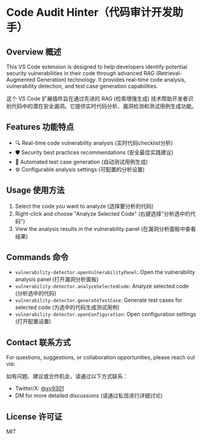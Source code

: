 # Code Audit Hinter（代码审计开发助手）

## Overview 概述

This VS Code extension is designed to help developers identify potential security vulnerabilities in their code through advanced RAG (Retrieval-Augmented Generation) technology. It provides real-time code analysis, vulnerability detection, and test case generation capabilities.

这个 VS Code 扩展插件旨在通过先进的 RAG (检索增强生成) 技术帮助开发者识别代码中的潜在安全漏洞。它提供实时代码分析、漏洞检测和测试用例生成功能。

## Features 功能特点

- 🔍 Real-time code vulnerability analysis (实时代码checklist分析)
- 🛡️ Security best practices recommendations (安全最佳实践建议)
- 🧪 Automated test case generation (自动测试用例生成)
- ⚙️ Configurable analysis settings (可配置的分析设置)

## Usage 使用方法

1. Select the code you want to analyze (选择要分析的代码)
2. Right-click and choose "Analyze Selected Code" (右键选择"分析选中的代码")
3. View the analysis results in the vulnerability panel (在漏洞分析面板中查看结果)

## Commands 命令

- `vulnerability-detector.openVulnerabilityPanel`: Open the vulnerability analysis panel (打开漏洞分析面板)
- `vulnerability-detector.analyzeSelectedCode`: Analyze selected code (分析选中的代码)
- `vulnerability-detector.generateTestCase`: Generate test cases for selected code (为选中的代码生成测试用例)
- `vulnerability-detector.openConfiguration`: Open configuration settings (打开配置设置)

## Contact 联系方式

For questions, suggestions, or collaboration opportunities, please reach out via:

如有问题、建议或合作机会，请通过以下方式联系：

- Twitter/X: [@xy9301](https://twitter.com/xy9301)
- DM for more detailed discussions (请通过私信进行详细讨论)

## License 许可证

MIT 